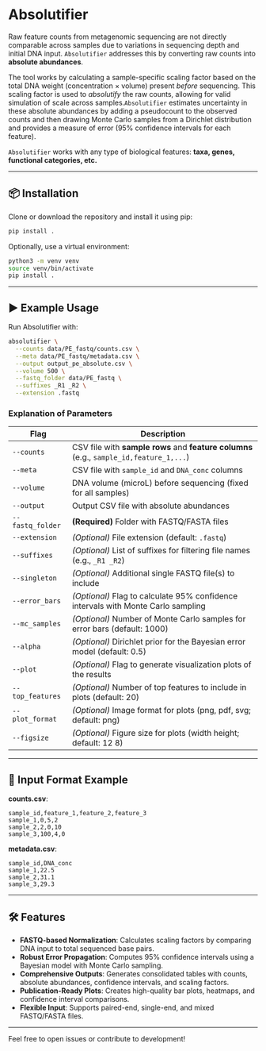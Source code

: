 # Absolutifier

Raw feature counts from metagenomic sequencing are not directly comparable across samples due to variations in sequencing depth and initial DNA input. `Absolutifier` addresses this by converting raw counts into **absolute abundances**.

The tool works by calculating a sample-specific scaling factor based on the total DNA weight (concentration × volume) present *before* sequencing. This scaling factor is used to *absolutify* the raw counts, allowing for valid simulation of scale across samples.`Absolutifier` estimates uncertainty in these absolute abundances by adding a pseudocount to the observed counts and then drawing Monte Carlo samples from a Dirichlet distribution and provides a measure of error (95% confidence intervals for each feature).

`Absolutifier` works with any type of biological features: **taxa, genes, functional categories, etc.**

---

## 📦 Installation

Clone or download the repository and install it using pip:

```bash
pip install .
```

Optionally, use a virtual environment:

```bash
python3 -m venv venv
source venv/bin/activate
pip install .
```

---

## ▶️ Example Usage

Run Absolutifier with:

```bash
absolutifier \
  --counts data/PE_fastq/counts.csv \
  --meta data/PE_fastq/metadata.csv \
  --output output_pe_absolute.csv \
  --volume 500 \
  --fastq_folder data/PE_fastq \
  --suffixes _R1 _R2 \
  --extension .fastq
```

### Explanation of Parameters

| **Flag**         | **Description**                                                                 |
|------------------|---------------------------------------------------------------------------------|
| `--counts`       | CSV file with **sample rows** and **feature columns** (e.g., `sample_id,feature_1,...`) |
| `--meta`         | CSV file with `sample_id` and `DNA_conc` columns                               |
| `--volume`       | DNA volume (microL) before sequencing (fixed for all samples)                              |
| `--output`       | Output CSV file with absolute abundances                                       |
| `--fastq_folder` | **(Required)** Folder with FASTQ/FASTA files                                     |
| `--extension`    | *(Optional)* File extension (default: `.fastq`)                                |
| `--suffixes`     | *(Optional)* List of suffixes for filtering file names (e.g., `_R1 _R2`)       |
| `--singleton`    | *(Optional)* Additional single FASTQ file(s) to include                        |
| `--error_bars`   | *(Optional)* Flag to calculate 95% confidence intervals with Monte Carlo sampling |
| `--mc_samples`   | *(Optional)* Number of Monte Carlo samples for error bars (default: 1000)      |
| `--alpha`        | *(Optional)* Dirichlet prior for the Bayesian error model (default: 0.5)        |
| `--plot`         | *(Optional)* Flag to generate visualization plots of the results               |
| `--top_features` | *(Optional)* Number of top features to include in plots (default: 20)          |
| `--plot_format`  | *(Optional)* Image format for plots (png, pdf, svg; default: png)               |
| `--figsize`      | *(Optional)* Figure size for plots (width height; default: 12 8)                |

---

## 🧪 Input Format Example

**counts.csv**:

```csv
sample_id,feature_1,feature_2,feature_3
sample_1,0,5,2
sample_2,2,0,10
sample_3,100,4,0
```

**metadata.csv**:

```csv
sample_id,DNA_conc
sample_1,22.5
sample_2,31.1
sample_3,29.3
```

---

## 🛠️ Features

- **FASTQ-based Normalization**: Calculates scaling factors by comparing DNA input to total sequenced base pairs.
- **Robust Error Propagation**: Computes 95% confidence intervals using a Bayesian model with Monte Carlo sampling.
- **Comprehensive Outputs**: Generates consolidated tables with counts, absolute abundances, confidence intervals, and scaling factors.
- **Publication-Ready Plots**: Creates high-quality bar plots, heatmaps, and confidence interval comparisons.
- **Flexible Input**: Supports paired-end, single-end, and mixed FASTQ/FASTA files.

---

Feel free to open issues or contribute to development!
